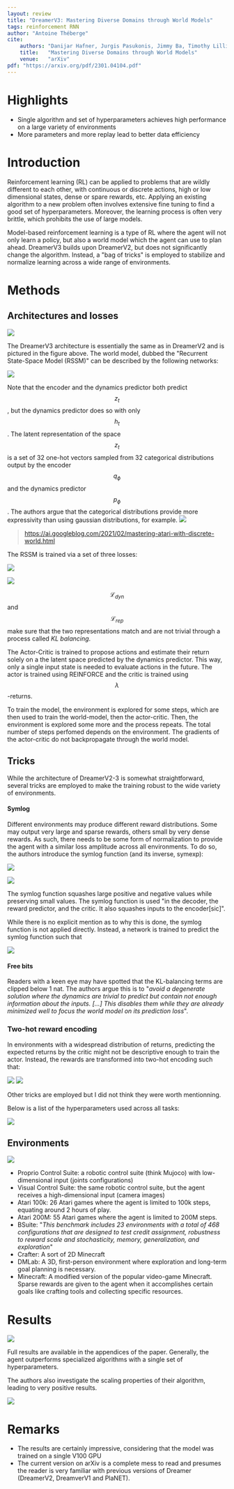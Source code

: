```yaml
---
layout: review
title: "DreamerV3: Mastering Diverse Domains through World Models"
tags: reinforcement RNN
author: "Antoine Théberge"
cite:
    authors: "Danijar Hafner, Jurgis Pasukonis, Jimmy Ba, Timothy Lillicrap"
    title:   "Mastering Diverse Domains through World Models"
    venue:   "arXiv"
pdf: "https://arxiv.org/pdf/2301.04104.pdf"
---
```



# Highlights

- Single algorithm and set of hyperparameters achieves high performance on a large variety of environments
- More parameters and more replay lead to better data efficiency

# Introduction


Reinforcement learning (RL) can be applied to problems that are wildly different to each other, with continuous or discrete actions, high or low dimensional states, dense or spare rewards, etc. Applying an existing algorithm to a new problem often involves extensive fine tuning to find a good set of hyperparameters. Moreover, the learning process is often very brittle, which prohibits the use of large models.

Model-based reinforcement learning is a type of RL where the agent will not only learn a policy, but also a world model which the agent can use to plan ahead. DreamerV3 builds upon DreamerV2, but does not significantly change the algorithm. Instead, a "bag of tricks" is employed to stabilize and normalize learning across a wide range of environments.

# Methods

## Architectures and losses

![](/article/images/dreamerv3/fig3.jpeg)

The DreamerV3 architecture is essentially the same as in DreamerV2 and is pictured in the figure above. The world model, dubbed the "Recurrent State-Space Model (RSSM)" can be described by the following networks: 

![](/article/images/dreamerv3/eq.jpeg)

Note that the encoder and the dynamics predictor both predict $$z_t$$, but the dynamics predictor does so with only $$h_t$$. The latent representation of the space $$z_t$$ is a set of 32 one-hot vectors sampled from 32 categorical distributions output by the encoder $$q_\phi$$ and the dynamics predictor $$p_\phi$$. The authors argue that the categorical distributions provide more expressivity than using gaussian distributions, for example.
![](/article/images/dreamerv3/cat_dist.jpeg)
> https://ai.googleblog.com/2021/02/mastering-atari-with-discrete-world.html

The RSSM is trained via a set of three losses:

![](/article/images/dreamerv3/eq4.jpeg)

![](/article/images/dreamerv3/eq5.jpeg)

$$\mathcal{L}_{dyn}$$ and $$\mathcal{L}_{rep}$$ make sure that the two representations match and are not trivial through a process called *KL balancing*.

The Actor-Critic is trained to propose actions and estimate their return solely on a the latent space predicted by the dynamics predictor. This way, only a single input state is needed to evaluate actions in the future. The actor is trained using REINFORCE and the critic is trained using $$\lambda$$-returns.

To train the model, the environment is explored for some steps, which are then used to train the world-model, then the actor-critic. Then, the environment is explored some more and the process repeats. The total number of steps perfomed depends on the environment. The gradients of the actor-critic do not backpropagate through the world model.

## Tricks

While the architecture of DreamerV2-3 is somewhat straightforward, several tricks are employed to make the training robust to the wide variety of environments.

#### Symlog

Different environments may produce different reward distributions. Some may output very large and sparse rewards, others small by very dense rewards. As such, there needs to be some form of normalization to provide the agent with a similar loss amplitude across all environments. To do so, the authors introduce the symlog function (and its inverse, symexp):

![](/article/images/dreamerv3/eq2.jpeg)

![](/article/images/dreamerv3/fig4.jpeg)

The symlog function squashes large positive and negative values while preserving small values. The symlog function is used "in the decoder, the reward predictor, and the critic. It also squashes inputs to the encoder[sic]".

While there is no explicit mention as to why this is done, the symlog function is not applied directly. Instead, a network is trained to predict the symlog function such that

![](/article/images/dreamerv3/eq1.jpeg)

#### Free bits

Readers with a keen eye may have spotted that the KL-balancing terms are clipped below 1 nat. The authors argue this is to "*avoid a degenerate solution where the dynamics are trivial to predict but contain not enough information about the inputs. [...] This disables them while they are already minimized well to focus the world model on its prediction loss*".

### Two-hot reward encoding

In environments with a widespread distribution of returns, predicting the expected returns by the critic might not be descriptive enough to train the actor. Instead, the rewards are transformed into two-hot encoding such that:

![](/article/images/dreamerv3/eq8.jpeg)
![](/article/images/dreamerv3/eq9_10.jpeg)

Other tricks are employed but I did not think they were worth mentionning.

Below is a list of the hyperparameters used across all tasks:

![](/article/images/dreamerv3/table_w.jpeg)


## Environments

![](/article/images/dreamerv3/fig2.jpeg)

* Proprio Control Suite: a robotic control suite (think Mujoco) with low-dimensional input (joints configurations)
* Visual Control Suite: the same robotic control suite, but the agent receives a high-dimensional input (camera images)
* Atari 100k: 26 Atari games where the agent is limited to 100k steps, equating around 2 hours of play.
* Atari 200M: 55 Atari games where the agent is limited to 200M steps.
* BSuite: "*This benchmark includes 23 environments with a total of 468 configurations that are designed to test credit assignment, robustness to reward scale and stochasticity, memory, generalization, and exploration*"
* Crafter: A sort of 2D Minecraft
* DMLab: A 3D, first-person environment where exploration and long-term goal planning is necessary.
* Minecraft: A modified version of the popular video-game Minecraft. Sparse rewards are given to the agent when it accomplishes certain goals like crafting tools and collecting specific resources.

# Results

![](/article/images/dreamerv3/fig1.jpeg)

Full results are available in the appendices of the paper. Generally, the agent outperforms specialized algorithms with a single set of hyperparameters.

The authors also investigate the scaling properties of their algorithm, leading to very positive results.

![](/article/images/dreamerv3/fig6.jpeg)

# Remarks
* The results are certainly impressive, considering that the model was trained on a single V100 GPU
* The current version on arXiv is a complete mess to read and presumes the reader is very familiar with previous versions of Dreamer (DreamerV2, DreamverV1 and PlaNET).

